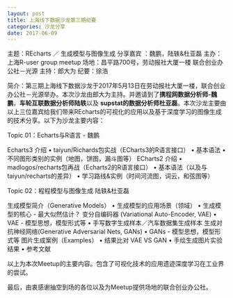 ```yaml
---
layout: post
title: 上海线下数据沙龙第三期纪要
categories: 沙龙分享
date: 2017-06-09
---
```



主题：REcharts ／ 生成模型与图像生成
分享嘉宾 ：魏鹏，陆轶&杜亚磊
主办：上海R-user group meetup
场地：昌平路700号，劳动报社大厦一楼 联合创业办公社－光源
主持：郎大为
纪要：徐浩

简介：第三期上海线下数据沙龙于2017年5月13日在劳动报社大厦一楼，联合创业办公社－光源举办。本次沙龙由郎大为主持。并邀请到了**携程网数据分析师-魏鹏**，**车轮互联数据分析师陆轶**以及 **supstat的数据分析师杜亚磊**。本次沙龙主要由以上三位嘉宾给我们带来REcharts的可视化的应用以及基于深度学习的图像生成的技术分享。以下为沙龙主要内容：

Topic 01：Echarts与R语言 - 魏鹏

Echarts3 介绍
•	taiyun/Richards包实战（ECharts3的R语言接口）
•	基本语法
•	不同图形类别的实例（地图，饼图，漏斗图等）
ECharts2 介绍
•	madlogos/recharts包再战（Echarts2的R语言接口）
•	基本语法（以及与taiyun/recharts的差异）
•	学习路线&实例（时间河流图，词云，和弦图等）

Topic 02：程程模型与图像生成 陆轶&杜亚磊

生成模型简介（Generative Models）
•	生成模型的应用场景（领域）
•	生成模型的核心 - 最大似然估计？
变分自编码器 (Variational Auto-Encoder, VAE)
•	VAE -  模型思想，模型形式等
•	手写数字生成样本／汽车数据集生成样本
生成对抗神经网络(Generative Adversarial Nets, GANs)
•	GANs - 模型思想，模型形式等
图片生成案例（Examples）
•	结果比对 VAE VS GAN
•	手绘生成图片实验结果
•	参考文献

以上为本次Meetup的主要内容。包含了可视化技术的应用遗迹深度学习在工业界的尝试。

最后，由衷感谢抽空到场的各位以及为Meetup提供场地的联合创业办公社。
